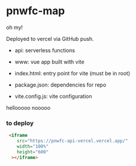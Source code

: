 # pnwfc-map

oh my!

Deployed to vercel via GitHub push.

 * api: serverless functions
 * www: vue app built with vite

 * index.html: entry point for vite (must be in root)
 * package.json: dependencies for repo
 * vite.config.js: vite configuration

 hellooooo
 nooooo

### to deploy
``` html
 <iframe 
    src="https://pnwfc-api-vercel.vercel.app/" 
    width="100%" 
    height="600" 
  ></iframe>
```
